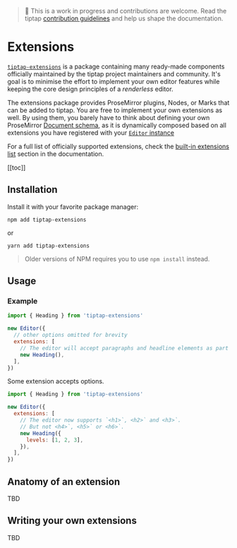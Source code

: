 > 🚧 This is a work in progress and contributions are welcome. Read the tiptap [contribution guidelines][@tiptap-contrib]
> and help us shape the documentation.

# Extensions
[`tiptap-extensions`](@tiptap-extensions) is a package containing many ready-made components officially maintained by the tiptap project maintainers and community. It's goal is to minimise the effort to implement your own editor features while keeping the core design principles of a *renderless* editor.

The extensions package provides ProseMirror plugins, Nodes, or Marks that can be added to tiptap. You are free to implement your own extensions as well. By using them, you barely have to think about defining your own ProseMirror [Document schema](https://prosemirror.net/docs/guide/#schema), as it is dynamically composed based on all extensions you have registered with your [`Editor` instance](../api/classes.md#editor)

For a full list of officially supported extensions, check the [built-in extensions list](./built-in.md) section in the documentation.

[[toc]]

## Installation
Install it with your favorite package manager:

```
npm add tiptap-extensions
```

or

```
yarn add tiptap-extensions
```

> Older versions of NPM requires you to use `npm install` instead.

## Usage

### Example

```js
import { Heading } from 'tiptap-extensions'

new Editor({
  // other options omitted for brevity
  extensions: [
    // The editor will accept paragraphs and headline elements as part of its document schema.
    new Heading(),
  ],
})
```

Some extension accepts options.

```js
import { Heading } from 'tiptap-extensions'

new Editor({
  extensions: [
    // The editor now supports `<h1>`, <h2>` and <h3>`.
    // But not <h4>`, <h5>` or <h6>`.
    new Heading({
      levels: [1, 2, 3],
    }),
  ],
})
```

## Anatomy of an extension
TBD

## Writing your own extensions
TBD


[@tiptap-contrib]: https://github.com/scrumpy/tiptap/blob/master/CONTRIBUTING.md
[@tiptap-extensions]: https://www.npmjs.com/package/tiptap-extensions